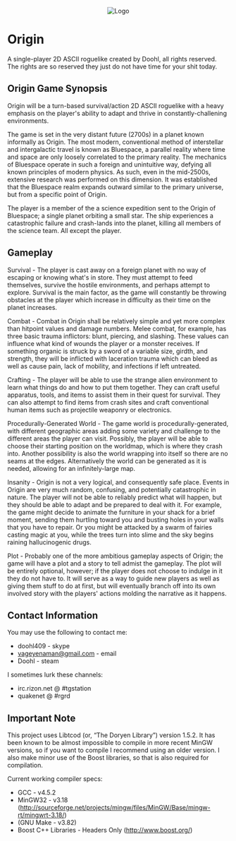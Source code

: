 <p align="center">
  <img src="https://dl.dropboxusercontent.com/u/10657252/Art/OriginBanner.png" alt="Logo"/>
</p>

Origin
======
A single-player 2D ASCII roguelike created by Doohl, all rights reserved. The rights are so reserved they just do not have time for your shit today.

## Origin Game Synopsis

Origin will be a turn-based survival/action 2D ASCII roguelike with a heavy emphasis on the player's ability to adapt and thrive in constantly-challening environments.

The game is set in the very distant future (2700s) in a planet known informally as Origin. The most modern, conventional method of interstellar and intergalactic travel is known as Bluespace, a parallel reality where time and space are only loosely correlated to the primary reality. The mechanics of Bluespace operate in such a foreign and unintuitive way, defying all known principles of modern physics. As such, even in the mid-2500s, extensive research was performed on this dimension. It was established that the Bluespace realm expands outward similar to the primary universe, but from a specific point of Origin.

The player is a member of the a science expedition sent to the Origin of Bluespace; a single planet orbiting a small star. The ship experiences a catastrophic failure and crash-lands into the planet, killing all members of the science team. All except the player.

## Gameplay

Survival - The player is cast away on a foreign planet with no way of escaping or knowing what's in store. They must attempt to feed themselves, survive the hostile environments, and perhaps attempt to explore. Survival is the main factor, as the game will constantly be throwing obstacles at the player which increase in difficulty as their time on the planet increases.

Combat - Combat in Origin shall be relatively simple and yet more complex than hitpoint values and damage numbers. Melee combat, for example, has three basic trauma inflictors: blunt, piercing, and slashing. These values can influence what kind of wounds the player or a monster receives. If something organic is struck by a sword of a variable size, girdth, and strength, they will be inflicted with laceration trauma which can bleed as well as cause pain, lack of mobility, and infections if left untreated.

Crafting - The player will be able to use the strange alien environment to learn what things do and how to put them together. They can craft useful apparatus, tools, and items to assist them in their quest for survival. They can also attempt to find items from crash sites and craft conventional human items such as projectile weaponry or electronics.

Procedurally-Generated World - The game world is procedurally-generated, with different geographic areas adding some variety and challenge to the different areas the player can visit. Possibly, the player will be able to choose their starting position on the worldmap, which is where they crash into. Another possibility is also the world wrapping into itself so there are no seams at the edges. Alternatively the world can be generated as it is needed, allowing for an infinitely-large map.

Insanity - Origin is not a very logical, and consequently safe place. Events in Origin are very much random, confusing, and potentially catastrophic in nature. The player will not be able to reliably predict what will happen, but they should be able to adapt and be prepared to deal with it. For example, the game might decide to animate the furniture in your shack for a brief moment, sending them hurtling toward you and busting holes in your walls that you have to repair. Or you might be attacked by a swarm of fairies casting magic at you, while the trees turn into slime and the sky begins raining hallucinogenic drugs.

Plot - Probably one of the more ambitious gameplay aspects of Origin; the game will have a plot and a story to tell admist the gameplay. The plot will be entirely optional, however; if the player does not choose to indulge in it they do not have to. It will serve as a way to guide new players as well as giving them stuff to do at first, but will eventually branch off into its own involved story with the players' actions molding the narrative as it happens.



## Contact Information
You may use the following to contact me:

- doohl409 - skype
- vageyenaman@gmail.com - email
- Doohl - steam

I sometimes lurk these channels:
- irc.rizon.net @ #tgstation
- quakenet @ #rgrd

## Important Note
This project uses Libtcod (or, “The Doryen Library”) version 1.5.2. It has been known to be almost impossible to compile in more recent MinGW versions, so if you want to compile I recommend using an older version. I also make minor use of the Boost libraries, so that is also required for compilation.

Current working compiler specs:
- GCC - v4.5.2
- MinGW32 - v3.18 (http://sourceforge.net/projects/mingw/files/MinGW/Base/mingw-rt/mingwrt-3.18/)
- (GNU Make - v3.82)
- Boost C++ Libraries - Headers Only (http://www.boost.org/)
